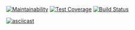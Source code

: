[![Maintainability](https://api.codeclimate.com/v1/badges/a99a88d28ad37a79dbf6/maintainability)](https://codeclimate.com/github/codeclimate/codeclimate/maintainability)
[![Test Coverage](https://api.codeclimate.com/v1/badges/a99a88d28ad37a79dbf6/test_coverage)](https://codeclimate.com/github/codeclimate/codeclimate/test_coverage)
[![Build Status](https://travis-ci.org/JustDarker/python-project-lvl1.svg?branch=master)](https://travis-ci.org/JustDarker/python-project-lvl1)

[![asciicast](https://asciinema.org/a/sgIiWGZM4OnZ2DGjXm8S2TWiI.svg)](https://asciinema.org/a/sgIiWGZM4OnZ2DGjXm8S2TWiI)
